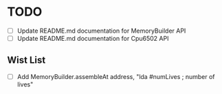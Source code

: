 # TODO
* [ ] Update README.md documentation for MemoryBuilder API
* [ ] Update README.md documentation for Cpu6502 API

## Wist List
* [ ] Add MemoryBuilder.assembleAt address, "lda #numLives ; number of lives"
